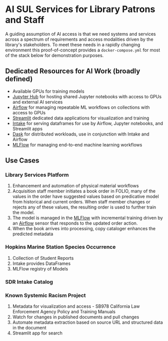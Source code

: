 # AI SUL Services for Library Patrons and Staff
A guiding assumption of AI access is that we need systems and services across 
a spectrum of requirements and access modalities driven by the library's stakeholders.
To meet these needs in a rapidly changing environment this proof-of-concept provides
a `docker-compose.yml` for most of the stack below for demonstration purposes.

## Dedicated Resources for AI Work (broadly defined)
- Available GPUs for training models
- [Jupyter Hub][IPYNB_HUB] for hosting 
  shared Jupyter notebooks with access to GPUs and external AI services
- [Airflow][AIRFLOW] for managing repeatable ML workflows on collections with
  access to GPUs
- [Streamlit][STREAMLIT] dedicated data applications for visualization and training
- [Intake][INTAKE] for serving dataframes for use by Airflow, 
  Jupyter notebooks, and Streamlit apps
- [Dask][DASK] for distributed workloads, use in conjunction with Intake and Airflow
- [MLFlow][MLFLOW] for managing end-to-end machine learning workflows

## Use Cases

### Library Services Platform
1. Enhancement and automation of physical material workflows
  1. Acquisition staff member initiates a book order in FOLIO, many of the values in the order have 
     suggested values based on predicative model from historical and current orders. When staff
     member changes or rejects any of these values, the resulting order is used to further train 
     the model. 
  1. The model is managed in the [MLFlow][MLFLOW] with incremental training driven by an [Airflow][AIRFLOW]
     sensor that responds to the updated order action. 
  1. When the book arrives into processing, copy cataloger enhances the predicted metadata 
   
### Hopkins Marine Station Species Occurrence
1. Collection of Student Reports
  1. Intake provides DataFrames
  1. MLFlow registry of Models 

### SDR Intake Catalog

### Known Systemic Racism Project
1. Metadata for visualization and access - SB978 California Law Enforcement Agency Policy and Training Manuals 
  1. Watch for changes in published documents and pull changes
  2. Automate metadata extraction based on source URL and structured data in the document
  3. Streamlit app for search

[AIRFLOW]: https://airflow.apache.org/
[DASK]: https://dask.org/
[INTAKE]: https://intake.readthedocs.io/en/latest/
[IPYNB_HUB]: https://jupyterhub.readthedocs.io/en/latest/
[MLFLOW]: https://mlflow.org/
[STREAMLIT]: https://streamlit.io/
